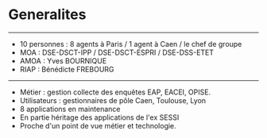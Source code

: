 # Generalites

---

- 10 personnes : 8 agents à Paris / 1 agent à Caen / le chef de groupe
- MOA : DSE-DSCT-IPP / DSE-DSCT-ESPRI / DSE-DSS-ETET
- AMOA : Yves BOURNIQUE
- RIAP : Bénédicte FREBOURG

---

- Métier : gestion collecte des enquêtes EAP, EACEI, OPISE. 
- Utilisateurs : gestionnaires de pôle Caen, Toulouse, Lyon
- 8 applications en maintenance
- En partie héritage des applications de l'ex SESSI
- Proche d'un point de vue métier et technologie.

